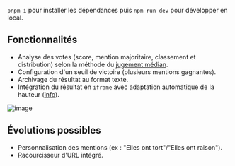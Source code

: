 `pnpm i` pour installer les dépendances puis `npm run dev` pour développer en local.

## Fonctionnalités

- Analyse des votes (score, mention majoritaire, classement et distribution) selon la méthode du [jugement médian](https://fr.wikipedia.org/wiki/Jugement_usuel).
- Configuration d'un seuil de victoire (plusieurs mentions gagnantes).
- Archivage du résultat au format texte.
- Intégration du résultat en `iframe` avec adaptation automatique de la hauteur ([info](https://gist.github.com/inwardmovement/1c6f3441e29d1ed790c9997e00d79ca0)).

![image](https://github.com/user-attachments/assets/336b051a-3349-40d6-bc56-fd80250154ae)

## Évolutions possibles

- Personnalisation des mentions (ex : "Elles ont tort"/"Elles ont raison").
- Racourcisseur d'URL intégré.
